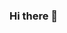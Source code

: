 ### Hi there 👋

<!--
**Naim75o/NAIM75O** is a ✨ _special_ ✨ repository because its `README.md` (this file) appears on your GitHub profile.

Here are some ideas to get you started:

- 🔭 I’m currently working Coding ...
- 🌱 I’m currently learning python...
- 👯 I’m looking to collaborate on ...
- 🤔 I’m looking for help with coding...
- 💬 Ask me about ...
- 📫 How to reach me: ...
- 😄 Pronouns: ...
- ⚡ Fun fact: Iam Learning Python
-->
